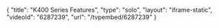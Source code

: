 {
    "title": "K400 Series Features",
    "type": "solo",
    "layout": "iframe-static",
    "videoId": "6287239",
    "url": "\/tvpembed\/6287239"
}